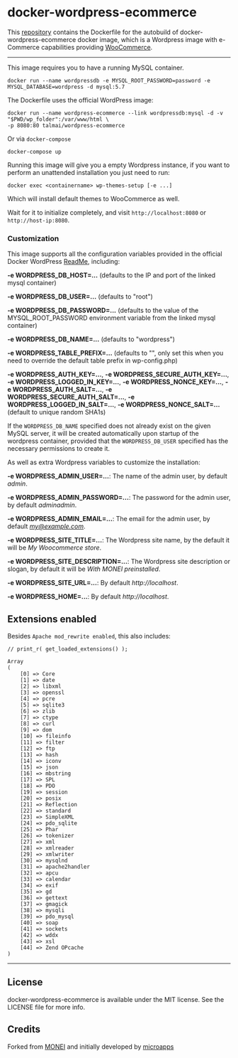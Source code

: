 # docker-wordpress-ecommerce
This [repository](https://github.com/talmai/docker-wordpress-ecommerce) contains the Dockerfile for the autobuild of docker-wordpress-ecommerce docker image, which is a Wordpress image with e-Commerce capabilities providing [WooCommerce](https://github.com/woocommerce/woommerce).

---

This image requires you to have a running MySQL container.

    docker run --name wordpressdb -e MYSQL_ROOT_PASSWORD=password -e MYSQL_DATABASE=wordpress -d mysql:5.7

The Dockerfile uses the official WordPress image:

    docker run --name wordpress-ecommerce --link wordpressdb:mysql -d -v "$PWD/wp_folder":/var/www/html \
    -p 8080:80 talmai/wordpress-ecommerce

Or via `docker-compose`

    docker-compose up

Running this image will give you a empty Wordpress instance, if you want to perform an unattended installation you just need to run:
    
    docker exec <containername> wp-themes-setup [-e ...]

Which will install default themes to WooCommerce as well.

Wait for it to initialize completely, and visit `http://localhost:8080` or `http://host-ip:8080`.

### Customization

This image supports all the configuration variables provided in the official Docker WordPress [ReadMe](https://github.com/docker-library/docs/tree/master/wordpress), including:

**-e WORDPRESS_DB_HOST=...** (defaults to the IP and port of the linked mysql container)

**-e WORDPRESS_DB_USER=...** (defaults to "root")

**-e WORDPRESS_DB_PASSWORD=...** (defaults to the value of the MYSQL_ROOT_PASSWORD environment variable from the linked mysql container)

**-e WORDPRESS_DB_NAME=...** (defaults to "wordpress")

**-e WORDPRESS_TABLE_PREFIX=...** (defaults to "", only set this when you need to override the default table prefix in wp-config.php)

**-e WORDPRESS_AUTH_KEY=...**, **-e WORDPRESS_SECURE_AUTH_KEY=...**, **-e WORDPRESS_LOGGED_IN_KEY=...**, **-e WORDPRESS_NONCE_KEY=...**, **-e WORDPRESS_AUTH_SALT=...**, **-e WORDPRESS_SECURE_AUTH_SALT=...**, **-e WORDPRESS_LOGGED_IN_SALT=...**, **-e WORDPRESS_NONCE_SALT=...** (default to unique random SHA1s)

If the `WORDPRESS_DB_NAME` specified does not already exist on the given MySQL server, it will be created automatically upon startup of the wordpress container, provided that the `WORDPRESS_DB_USER` specified has the necessary permissions to create it.

As well as extra Wordpress variables to customize the installation:

**-e WORDPRESS_ADMIN_USER=...**: The name of the admin user, by default *admin*.

**-e WORDPRESS_ADMIN_PASSWORD=...**: The password for the admin user, by default *adminadmin*.

**-e WORDPRESS_ADMIN_EMAIL=...**: The email for the admin user, by default *my@example.com*.

**-e WORDPRESS_SITE_TITLE=...**: The Wordpress site name, by the default it will be *My Woocommerce store*.

**-e WORDPRESS_SITE_DESCRIPTION=...**: The Wordpress site description or slogan, by default it will be *With MONEI preinstalled*.

**-e WORDPRESS_SITE_URL=...**: By default *http://localhost*.

**-e WORDPRESS_HOME=...**: By default *http://localhost*.

## Extensions enabled

Besides `Apache mod_rewrite enabled`, this also includes:

```
// print_r( get_loaded_extensions() );

Array
(
    [0] => Core
    [1] => date
    [2] => libxml
    [3] => openssl
    [4] => pcre
    [5] => sqlite3
    [6] => zlib
    [7] => ctype
    [8] => curl
    [9] => dom
    [10] => fileinfo
    [11] => filter
    [12] => ftp
    [13] => hash
    [14] => iconv
    [15] => json
    [16] => mbstring
    [17] => SPL
    [18] => PDO
    [19] => session
    [20] => posix
    [21] => Reflection
    [22] => standard
    [23] => SimpleXML
    [24] => pdo_sqlite
    [25] => Phar
    [26] => tokenizer
    [27] => xml
    [28] => xmlreader
    [29] => xmlwriter
    [30] => mysqlnd
    [31] => apache2handler
    [32] => apcu
    [33] => calendar
    [34] => exif
    [35] => gd
    [36] => gettext
    [37] => gmagick
    [38] => mysqli
    [39] => pdo_mysql
    [40] => soap
    [41] => sockets
    [42] => wddx
    [43] => xsl
    [44] => Zend OPcache
)
```

---

## License
docker-wordpress-ecommerce is available under the MIT license. See the LICENSE file for more info.

## Credits
Forked from [MONEI](https://github.com/MONEI/wordpress-monei) and initially developed by [microapps](http://microapps.com/)
